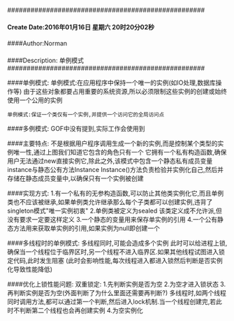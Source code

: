 ###################################################
#### Create Date:2016年01月16日 星期六 20时20分02秒
####
####Author:Norman
####
####Description: 单例模式
###################################################

####单例模式:
    单例模式:在应用程序中保持一个唯一的实例(如IO处理,数据库操作等)
    由于这些对象都要占用重要的系统资源,所以必须限制这些实例的创建或始终使用一个公用的实例


    单例模式:保证一个类仅有一个实例,并提供一个访问它的全局访问点

####多例模式:
    GOF中没有提到,实际工作会使用到


####主要特点:
    不是根据用户程序调用生成一个新的实例,而是控制某个类型的实例唯一性,通过上图我们知道它包含的角色只有一个
    它拥有一个私有构造函数,确保用户无法通过new直接实例它,除此之外,该模式中包含一个静态私有成员变量instance与静态公有方法Instance 
    Instance()方法负责检验并实例化自己,然后并存储在静态成员变量中,以确保只有一个实例被创建

####实现方式:
    1.有一个私有的无参构造函数,可以防止其他类实例化它,而且单例类也不应该被继承,如果单例类允许继承那么每个子类都可以创建实例,违背了singleton模式"唯一实例初衷"
    2.单例类被定义为sealed 该类定义成不允许派,但没有要求一定要这样定义
    3.一个静态的变量用来保存单实例的引用
    4.一个公有静态方法用来获取单实例的引用,如果实例为null即创建一个

####多线程时的单例模式:
    多线程同时,可能会造成多个实例
    此时可以给进程上锁,确保当一个线程位于临界区时,另一个线程不进入临界区.如果其他线程试图进入锁定代码,此时发生阻塞
    (此时会影响性能,每次线程进入都进入锁然后判断是否实例化导致性能降低)

####优化上锁性能问题:
    双重锁定:
        1.先判断实例是否为空
        2.为空才进入锁状态
        3.再判断实例是否为空(外面判断了为什么里面还需要再判断?)
            多线程时,如两个线程同时调用方法,都可以通过第一个判断,然后进入lock机制.当一个线程创建完,若此时不判断第二个线程也会再创建实例
        4.为空实例化
